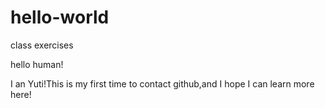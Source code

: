 # hello-world
class exercises

hello human!

I an Yuti!This is my first time to contact
github,and I hope I can learn more here!
